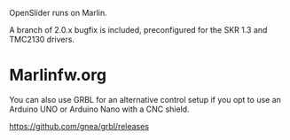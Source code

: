 OpenSlider runs on Marlin.

A branch of 2.0.x bugfix is included, preconfigured for the SKR 1.3 and TMC2130 drivers.

# Marlinfw.org






You can also use GRBL for an alternative control setup if you opt to use an Arduino UNO or Arduino Nano with a CNC shield.

https://github.com/gnea/grbl/releases
